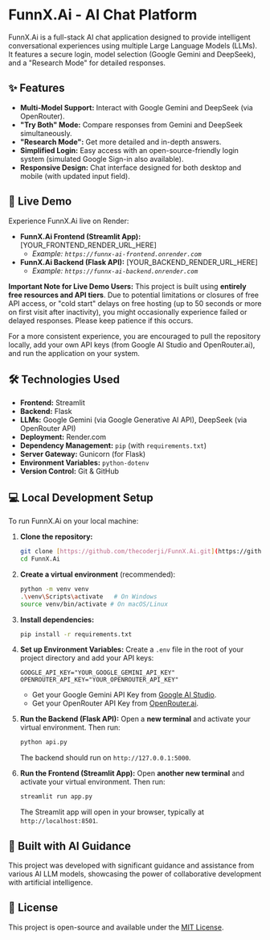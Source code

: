 # FunnX.Ai - AI Chat Platform

FunnX.Ai is a full-stack AI chat application designed to provide intelligent conversational experiences using multiple Large Language Models (LLMs). It features a secure login, model selection (Google Gemini and DeepSeek), and a "Research Mode" for detailed responses.

## ✨ Features

- **Multi-Model Support:** Interact with Google Gemini and DeepSeek (via OpenRouter).
- **"Try Both" Mode:** Compare responses from Gemini and DeepSeek simultaneously.
- **"Research Mode":** Get more detailed and in-depth answers.
- **Simplified Login:** Easy access with an open-source-friendly login system (simulated Google Sign-in also available).
- **Responsive Design:** Chat interface designed for both desktop and mobile (with updated input field).

## 🚀 Live Demo

Experience FunnX.Ai live on Render:

- **FunnX.Ai Frontend (Streamlit App):** [YOUR_FRONTEND_RENDER_URL_HERE]
  - _Example: `https://funnx-ai-frontend.onrender.com`_
- **FunnX.Ai Backend (Flask API):** [YOUR_BACKEND_RENDER_URL_HERE]
  - _Example: `https://funnx-ai-backend.onrender.com`_

**Important Note for Live Demo Users:**
This project is built using **entirely free resources and API tiers**. Due to potential limitations or closures of free API access, or "cold start" delays on free hosting (up to 50 seconds or more on first visit after inactivity), you might occasionally experience failed or delayed responses. Please keep patience if this occurs.

For a more consistent experience, you are encouraged to pull the repository locally, add your own API keys (from Google AI Studio and OpenRouter.ai), and run the application on your system.

## 🛠️ Technologies Used

- **Frontend:** Streamlit
- **Backend:** Flask
- **LLMs:** Google Gemini (via Google Generative AI API), DeepSeek (via OpenRouter API)
- **Deployment:** Render.com
- **Dependency Management:** `pip` (with `requirements.txt`)
- **Server Gateway:** Gunicorn (for Flask)
- **Environment Variables:** `python-dotenv`
- **Version Control:** Git & GitHub

## 💻 Local Development Setup

To run FunnX.Ai on your local machine:

1.  **Clone the repository:**

    ```bash
    git clone [https://github.com/thecoderji/FunnX.Ai.git](https://github.com/thecoderji/FunnX.Ai.git)
    cd FunnX.Ai
    ```

2.  **Create a virtual environment** (recommended):

    ```bash
    python -m venv venv
    .\venv\Scripts\activate   # On Windows
    source venv/bin/activate # On macOS/Linux
    ```

3.  **Install dependencies:**

    ```bash
    pip install -r requirements.txt
    ```

4.  **Set up Environment Variables:**
    Create a `.env` file in the root of your project directory and add your API keys:

    ```
    GOOGLE_API_KEY="YOUR_GOOGLE_GEMINI_API_KEY"
    OPENROUTER_API_KEY="YOUR_OPENROUTER_API_KEY"
    ```

    - Get your Google Gemini API Key from [Google AI Studio](https://aistudio.google.com/app/apikey).
    - Get your OpenRouter API Key from [OpenRouter.ai](https://openrouter.ai/keys).

5.  **Run the Backend (Flask API):**
    Open a **new terminal** and activate your virtual environment. Then run:

    ```bash
    python api.py
    ```

    The backend should run on `http://127.0.0.1:5000`.

6.  **Run the Frontend (Streamlit App):**
    Open **another new terminal** and activate your virtual environment. Then run:
    ```bash
    streamlit run app.py
    ```
    The Streamlit app will open in your browser, typically at `http://localhost:8501`.

## 🧠 Built with AI Guidance

This project was developed with significant guidance and assistance from various AI LLM models, showcasing the power of collaborative development with artificial intelligence.

## 📄 License

This project is open-source and available under the [MIT License](https://opensource.org/licenses/MIT).
